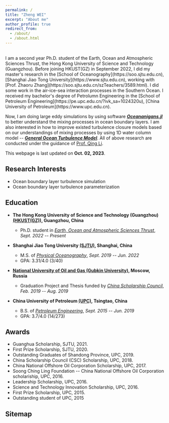 ```yaml
---
permalink: /
title: "Zheng WEI"
excerpt: "About me"
author_profile: true
redirect_from: 
  - /about/
  - /about.html
---
```


<!-- ## About me -->
<br>
I am a second year Ph.D. student of the Earth, Ocean and Atmospheric Sciences Thrust, the Hong Kong University of Science and Technology (Guangzhou). Before joining HKUST(GZ) in September 2022, I did my master's research in the [School of Oceanography](https://soo.sjtu.edu.cn), [Shanghai Jiao Tong University](https://www.sjtu.edu.cn), working with [Prof. Zhaoru Zhang](https://soo.sjtu.edu.cn/szTeachers/3589.html). I did some work in the air-ice-sea interaction processes in the Southern Ocean. I received my bachelor's degree of Petrolumn Engineering in the [School of Petroleum Engineering](https://pe.upc.edu.cn/?ivk_sa=1024320u), [China University of Petroleum](https://www.upc.edu.cn).

Now, I am doing large eddy simulations by using software ***[Oceananigans.jl](https://github.com/CliMA/Oceananigans.jl)*** to better understand the mixing processes in ocean boundary layers. I am also interested in how to improve existed turbulence closure models based on our understandings of mixing processes by using 1D water column model -- ***[General Ocean Turbulence Model](https://gotm.net/portfolio/)***. All of above research are conducted under the guidance of [Prof. Qing Li](https://qingli411.github.io/).

This webpage is last updated on **Oct. 02, 2023**.

## Research Interests
* Ocean boundary layer turbulence simulation
* Ocean boundary layer turbulence parameterization

## Education
* **The Hong Kong University of Science and Technology (Guangzhou) [(HKUST(GZ))](https://www.hkust-gz.edu.cn/), Guangzhou, China**
  * Ph.D. student in [*Earth, Ocean and Atmospheric Sciences Thrust*](https://funh.hkust-gz.edu.cn/en/thrust/eoas),  *Sept. 2022 -- Present*

* **Shanghai Jiao Tong University [(SJTU)](https://www.sjtu.edu.cn/), Shanghai, China**
  * M.S. of [*Physical Oceanography*](https://soo.sjtu.edu.cn/), *Sept. 2019 -- Jun. 2022*
  * GPA: 3.31/4.0 (3/40)
    
* **[National University of Oil and Gas (Gubkin University)](https://en.gubkin.ru/), Moscow, Russia**
  * Graduation Project and Thesis funded by [*China Scholarship Council*](https://www.csc.edu.cn/), *Feb. 2019 -- Aug. 2019*
  
* **China University of Petroleum [(UPC)](https://www.upc.edu.cn/), Tsingtao, China**
  * B.S. of [*Petroleum Engineering*](https://pe.upc.edu.cn/), *Sept. 2015 -- Jun. 2019*
  * GPA: 3.7/4.0 (14/273)

## Awards
* Guanghua Scholarship, SJTU, 2021.
* First Prize Scholarship, SJTU, 2020.
* Outstanding Graduates of Shandong Province, UPC, 2019.
* China Scholarship Council (CSC) Scholarship, UPC, 2018.
* China National Offshore Oil Corporation Scholarship, UPC, 2017.
* Soong Ching Ling Foundation -- China National Offshore Oil Corporation scholariship, UPC, 2016.
* Leadership Scholarship, UPC, 2016.
* Science and Technology Innovation Scholarship, UPC, 2016.
* First Prize Scholarship, UPC, 2015.
* Outstanding student of UPC, 2015



## Sitemap
<script type="text/javascript" id="clustrmaps" src="//clustrmaps.com/map_v2.js?d=Dq7wm0gzuH5jsxTQdeQIm6kxODHyCrSxx9lVSu0jSYQ&cl=ffffff&w=a"></script>
